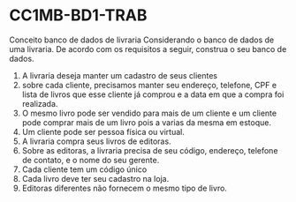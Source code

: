 # CC1MB-BD1-TRAB
Conceito banco de dados de livraria
Considerando o banco de dados de uma livraria. De acordo com os requisitos a seguir, construa o seu banco de dados.
1. A livraria deseja manter um cadastro de seus clientes
2. sobre cada cliente, precisamos manter seu endereço, telefone, CPF e lista de livros que esse cliente já comprou e a data em que a compra foi realizada.
3. O mesmo livro pode ser vendido para mais de um cliente e um cliente pode comprar mais de um livro pois a varias da mesma em estoque.
4. Um cliente pode ser pessoa física ou virtual.
5. A livraria compra seus livros de editoras.
6. Sobre as editoras, a livraria precisa de seu código, endereço, telefone de contato, e o nome do seu gerente.
7. Cada cliente tem um código único
8. Cada livro deve ter seu cadastro na loja.
9. Editoras diferentes não fornecem o mesmo tipo de livro.
